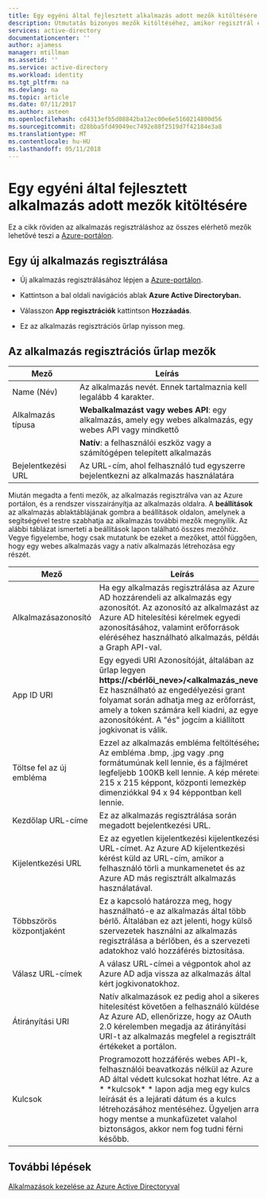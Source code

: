 ```yaml
---
title: Egy egyéni által fejlesztett alkalmazás adott mezők kitöltésére |} Microsoft Docs
description: Útmutatás bizonyos mezők kitöltéséhez, amikor regisztrál egy egyéni fejlett alkalmazást az Azure ad szolgáltatással
services: active-directory
documentationcenter: ''
author: ajamess
manager: mtillman
ms.assetid: ''
ms.service: active-directory
ms.workload: identity
ms.tgt_pltfrm: na
ms.devlang: na
ms.topic: article
ms.date: 07/11/2017
ms.author: asteen
ms.openlocfilehash: cd4313efb5d08842ba12ec00e6e5160214800d56
ms.sourcegitcommit: d28bba5fd49049ec7492e88f2519d7f42184e3a8
ms.translationtype: MT
ms.contentlocale: hu-HU
ms.lasthandoff: 05/11/2018
---
```

# <a name="how-to-fill-out-specific-fields-for-a-custom-developed-application"></a>Egy egyéni által fejlesztett alkalmazás adott mezők kitöltésére

Ez a cikk röviden az alkalmazás regisztráláshoz az összes elérhető mezők lehetővé teszi a [Azure-portálon](https://portal.azure.com).

## <a name="register-a-new-application"></a>Egy új alkalmazás regisztrálása

-   Új alkalmazás regisztrálásához lépjen a [Azure-portálon](https://portal.azure.com).

-   Kattintson a bal oldali navigációs ablak **Azure Active Directoryban.**

-   Válasszon **App regisztrációk** kattintson **Hozzáadás**.

-   Ez az alkalmazás regisztrációs űrlap nyisson meg.

## <a name="fields-in-the-application-registration-form"></a>Az alkalmazás regisztrációs űrlap mezők


| Mező            | Leírás                                                                              |
|------------------|------------------------------------------------------------------------------------------|
| Name (Név)             | Az alkalmazás nevét. Ennek tartalmaznia kell legalább 4 karakter.                |
| Alkalmazás típusa | **Webalkalmazást vagy webes API**: egy alkalmazás, amely egy webes alkalmazás, egy webes API vagy mindkettő 
| |**Natív**: a felhasználói eszköz vagy a számítógépen telepített alkalmazás           |
| Bejelentkezési URL      | Az URL-cím, ahol felhasználó tud egyszerre bejelentkezni az alkalmazás használatára                                  |

Miután megadta a fenti mezők, az alkalmazás regisztrálva van az Azure portálon, és a rendszer visszairányítja az alkalmazás oldalra. A **beállítások** az alkalmazás ablaktáblájának gombra a beállítások oldalon, amelynek a segítségével testre szabhatja az alkalmazás további mezők megnyílik. Az alábbi táblázat ismerteti a beállítások lapon található összes mezőhöz. Vegye figyelembe, hogy csak mutatunk be ezeket a mezőket, attól függően, hogy egy webes alkalmazás vagy a natív alkalmazás létrehozása egy részét.

| Mező           | Leírás                                                                                                                                                                                                                                                                                                     |
|-----------------|-----------------------------------------------------------------------------------------------------------------------------------------------------------------------------------------------------------------------------------------------------------------------------------------------------------------|
| Alkalmazásazonosító  | Ha egy alkalmazás regisztrálása az Azure AD hozzárendeli az alkalmazás egy azonosítót. Az azonosító az alkalmazást az Azure AD hitelesítési kérelmek egyedi azonosításához, valamint erőforrások eléréséhez használható alkalmazás, például a Graph API-val.                                                          |
| App ID URI      | Egy egyedi URI Azonosítóját, általában az űrlap legyen **https://&lt;bérlői\_neve&gt;/&lt;alkalmazás\_neve&gt;.** Ez használható az engedélyezési grant folyamat során adhatja meg az erőforrást, amely a token számára kell kiadni, az egyedi azonosítóként. A "és" jogcím a kiállított jogkivonat is válik. |
| Töltse fel az új embléma | Ezzel az alkalmazás embléma feltöltéséhez. Az embléma .bmp, .jpg vagy .png formátumúnak kell lennie, és a fájlméret legfeljebb 100KB kell lennie. A kép méretei 215 x 215 képpont, központi lemezkép dimenziókkal 94 x 94 képpontban kell lennie.                                                       |
| Kezdőlap URL-címe   | Ez az alkalmazás regisztrálása során megadott bejelentkezési URL.                                                                                                                                                                                                                                              |
| Kijelentkezési URL      | Ez az egyetlen kijelentkezési kijelentkezési URL-címet. Az Azure AD kijelentkezési kérést küld az URL-cím, amikor a felhasználó törli a munkamenetet és az Azure AD más regisztrált alkalmazás használatával.                                                                                                                                       |
| Többszörös központjaként  | Ez a kapcsoló határozza meg, hogy használható-e az alkalmazás által több bérlő. Általában ez azt jelenti, hogy külső szervezetek használni az alkalmazás regisztrálása a bérlőben, és a szervezeti adatokhoz való hozzáférés biztosítása.                                                                   |
| Válasz URL-címek      | A válasz URL-címei a végpontok ahol az Azure AD adja vissza az alkalmazás által kért jogkivonatokhoz.                                                                                                                                                                                                          |
| Átirányítási URI   | Natív alkalmazások ez pedig ahol a sikeres hitelesítést követően a felhasználó küldése. Az Azure AD, ellenőrizze, hogy az OAuth 2.0 kérelemben megadja az átirányítási URI-t az alkalmazás megfelel a regisztrált értékeket a portálon.                                                            |
| Kulcsok            | Programozott hozzáférés webes API-k, felhasználói beavatkozás nélkül az Azure AD által védett kulcsokat hozhat létre. Az a \* \*kulcsok\* \* lapon adja meg egy kulcs leírását és a lejárati dátum és a kulcs létrehozásához mentéséhez. Ügyeljen arra, hogy mentse a munkafüzetet valahol biztonságos, akkor nem fog tudni férni később.             |

## <a name="next-steps"></a>További lépések
[Alkalmazások kezelése az Azure Active Directoryval](manage-apps/what-is-application-management.md)

